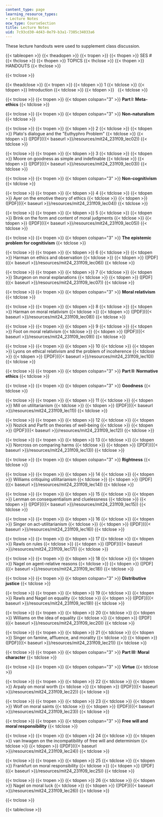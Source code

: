```yaml
---
content_type: page
learning_resource_types:
- Lecture Notes
ocw_type: CourseSection
title: Lecture Notes
uid: 7c93cd30-4d43-0e79-b3a1-7385c34033a6
---
```


These lecture handouts were used to supplement class discussion.

{{< tableopen >}}
{{< theadopen >}}
{{< tropen >}}
{{< thopen >}}
SES #
{{< thclose >}}
{{< thopen >}}
TOPICS
{{< thclose >}}
{{< thopen >}}
HANDOUTS
{{< thclose >}}

{{< trclose >}}

{{< theadclose >}}
{{< tropen >}}
{{< tdopen >}}
1
{{< tdclose >}}
{{< tdopen >}}
Introduction
{{< tdclose >}}
{{< tdopen >}}
 
{{< tdclose >}}

{{< trclose >}}
{{< tropen >}}
{{< tdopen colspan="3" >}}
**Part I: Meta-ethics**
{{< tdclose >}}

{{< trclose >}}
{{< tropen >}}
{{< tdopen colspan="3" >}}
**Non-naturalism**
{{< tdclose >}}

{{< trclose >}}
{{< tropen >}}
{{< tdopen >}}
2
{{< tdclose >}}
{{< tdopen >}}
Plato's dialogue and the "Euthyphro Problem"
{{< tdclose >}}
{{< tdopen >}}
([PDF]({{< baseurl >}}/resources/mit24_231f09_lec02))
{{< tdclose >}}

{{< trclose >}}
{{< tropen >}}
{{< tdopen >}}
3
{{< tdclose >}}
{{< tdopen >}}
Moore on goodness as simple and indefinable
{{< tdclose >}}
{{< tdopen >}}
([PDF]({{< baseurl >}}/resources/mit24_231f09_lec03))
{{< tdclose >}}

{{< trclose >}}
{{< tropen >}}
{{< tdopen colspan="3" >}}
**Non-cognitivism**
{{< tdclose >}}

{{< trclose >}}
{{< tropen >}}
{{< tdopen >}}
4
{{< tdclose >}}
{{< tdopen >}}
Ayer on the emotive theory of ethics
{{< tdclose >}}
{{< tdopen >}}
([PDF]({{< baseurl >}}/resources/mit24_231f09_lec04))
{{< tdclose >}}

{{< trclose >}}
{{< tropen >}}
{{< tdopen >}}
5
{{< tdclose >}}
{{< tdopen >}}
Brink on the form and content of moral judgments
{{< tdclose >}}
{{< tdopen >}}
([PDF]({{< baseurl >}}/resources/mit24_231f09_lec05))
{{< tdclose >}}

{{< trclose >}}
{{< tropen >}}
{{< tdopen colspan="3" >}}
**The epistemic problem for cognitivism**
{{< tdclose >}}

{{< trclose >}}
{{< tropen >}}
{{< tdopen >}}
6
{{< tdclose >}}
{{< tdopen >}}
Harman on ethics and observation
{{< tdclose >}}
{{< tdopen >}}
([PDF]({{< baseurl >}}/resources/mit24_231f09_lec06))
{{< tdclose >}}

{{< trclose >}}
{{< tropen >}}
{{< tdopen >}}
7
{{< tdclose >}}
{{< tdopen >}}
Sturgeon on moral explanations
{{< tdclose >}}
{{< tdopen >}}
([PDF]({{< baseurl >}}/resources/mit24_231f09_lec07))
{{< tdclose >}}

{{< trclose >}}
{{< tropen >}}
{{< tdopen colspan="3" >}}
**Moral relativism**
{{< tdclose >}}

{{< trclose >}}
{{< tropen >}}
{{< tdopen >}}
8
{{< tdclose >}}
{{< tdopen >}}
Harman on moral relativism
{{< tdclose >}}
{{< tdopen >}}
([PDF]({{< baseurl >}}/resources/mit24_231f09_lec08))
{{< tdclose >}}

{{< trclose >}}
{{< tropen >}}
{{< tdopen >}}
9
{{< tdclose >}}
{{< tdopen >}}
Foot on moral relativism
{{< tdclose >}}
{{< tdopen >}}
([PDF]({{< baseurl >}}/resources/mit24_231f09_lec09))
{{< tdclose >}}

{{< trclose >}}
{{< tropen >}}
{{< tdopen >}}
10
{{< tdclose >}}
{{< tdopen >}}
Lyons on ethical relativism and the problem of incoherence
{{< tdclose >}}
{{< tdopen >}}
([PDF]({{< baseurl >}}/resources/mit24_231f09_lec10))
{{< tdclose >}}

{{< trclose >}}
{{< tropen >}}
{{< tdopen colspan="3" >}}
**Part II: Normative ethics**
{{< tdclose >}}

{{< trclose >}}
{{< tropen >}}
{{< tdopen colspan="3" >}}
**Goodness**
{{< tdclose >}}

{{< trclose >}}
{{< tropen >}}
{{< tdopen >}}
11
{{< tdclose >}}
{{< tdopen >}}
Mill on utilitarianism
{{< tdclose >}}
{{< tdopen >}}
([PDF]({{< baseurl >}}/resources/mit24_231f09_lec11))
{{< tdclose >}}

{{< trclose >}}
{{< tropen >}}
{{< tdopen >}}
12
{{< tdclose >}}
{{< tdopen >}}
Nozick and Parfit on theories of well-being
{{< tdclose >}}
{{< tdopen >}}
([PDF]({{< baseurl >}}/resources/mit24_231f09_lec12))
{{< tdclose >}}

{{< trclose >}}
{{< tropen >}}
{{< tdopen >}}
13
{{< tdclose >}}
{{< tdopen >}}
Norcross on comparing harms
{{< tdclose >}}
{{< tdopen >}}
([PDF]({{< baseurl >}}/resources/mit24_231f09_lec13))
{{< tdclose >}}

{{< trclose >}}
{{< tropen >}}
{{< tdopen colspan="3" >}}
**Rightness**
{{< tdclose >}}

{{< trclose >}}
{{< tropen >}}
{{< tdopen >}}
14
{{< tdclose >}}
{{< tdopen >}}
Williams critiquing utilitarianism
{{< tdclose >}}
{{< tdopen >}}
([PDF]({{< baseurl >}}/resources/mit24_231f09_lec14))
{{< tdclose >}}

{{< trclose >}}
{{< tropen >}}
{{< tdopen >}}
15
{{< tdclose >}}
{{< tdopen >}}
Lenman on consequentialism and cluelessness
{{< tdclose >}}
{{< tdopen >}}
([PDF]({{< baseurl >}}/resources/mit24_231f09_lec15))
{{< tdclose >}}

{{< trclose >}}
{{< tropen >}}
{{< tdopen >}}
16
{{< tdclose >}}
{{< tdopen >}}
Singer on act-utilitarianism
{{< tdclose >}}
{{< tdopen >}}
([PDF]({{< baseurl >}}/resources/mit24_231f09_lec16))
{{< tdclose >}}

{{< trclose >}}
{{< tropen >}}
{{< tdopen >}}
17
{{< tdclose >}}
{{< tdopen >}}
Rawls on rules
{{< tdclose >}}
{{< tdopen >}}
([PDF]({{< baseurl >}}/resources/mit24_231f09_lec17))
{{< tdclose >}}

{{< trclose >}}
{{< tropen >}}
{{< tdopen >}}
18
{{< tdclose >}}
{{< tdopen >}}
Nagel on agent-relative reasons
{{< tdclose >}}
{{< tdopen >}}
([PDF]({{< baseurl >}}/resources/mit24_231f09_lec18))
{{< tdclose >}}

{{< trclose >}}
{{< tropen >}}
{{< tdopen colspan="3" >}}
**Distributive justice**
{{< tdclose >}}

{{< trclose >}}
{{< tropen >}}
{{< tdopen >}}
19
{{< tdclose >}}
{{< tdopen >}}
Rawls and Nagel on equality
{{< tdclose >}}
{{< tdopen >}}
([PDF]({{< baseurl >}}/resources/mit24_231f09_lec19))
{{< tdclose >}}

{{< trclose >}}
{{< tropen >}}
{{< tdopen >}}
20
{{< tdclose >}}
{{< tdopen >}}
Williams on the idea of equality
{{< tdclose >}}
{{< tdopen >}}
([PDF]({{< baseurl >}}/resources/mit24_231f09_lec20))
{{< tdclose >}}

{{< trclose >}}
{{< tropen >}}
{{< tdopen >}}
21
{{< tdclose >}}
{{< tdopen >}}
Singer on famine, affluence, and morality
{{< tdclose >}}
{{< tdopen >}}
([PDF]({{< baseurl >}}/resources/mit24_231f09_lec21))
{{< tdclose >}}

{{< trclose >}}
{{< tropen >}}
{{< tdopen colspan="3" >}}
**Part III: Moral character**
{{< tdclose >}}

{{< trclose >}}
{{< tropen >}}
{{< tdopen colspan="3" >}}
**Virtue**
{{< tdclose >}}

{{< trclose >}}
{{< tropen >}}
{{< tdopen >}}
22
{{< tdclose >}}
{{< tdopen >}}
Arpaly on moral worth
{{< tdclose >}}
{{< tdopen >}}
([PDF]({{< baseurl >}}/resources/mit24_231f09_lec22))
{{< tdclose >}}

{{< trclose >}}
{{< tropen >}}
{{< tdopen >}}
23
{{< tdclose >}}
{{< tdopen >}}
Wolf on moral saints
{{< tdclose >}}
{{< tdopen >}}
([PDF]({{< baseurl >}}/resources/mit24_231f09_lec23))
{{< tdclose >}}

{{< trclose >}}
{{< tropen >}}
{{< tdopen colspan="3" >}}
**Free will and moral responsibility**
{{< tdclose >}}

{{< trclose >}}
{{< tropen >}}
{{< tdopen >}}
24
{{< tdclose >}}
{{< tdopen >}}
van Inwagen on the incompatibility of free will and determinism
{{< tdclose >}}
{{< tdopen >}}
([PDF]({{< baseurl >}}/resources/mit24_231f09_lec24))
{{< tdclose >}}

{{< trclose >}}
{{< tropen >}}
{{< tdopen >}}
25
{{< tdclose >}}
{{< tdopen >}}
Frankfurt on moral responsibility
{{< tdclose >}}
{{< tdopen >}}
([PDF]({{< baseurl >}}/resources/mit24_231f09_lec25))
{{< tdclose >}}

{{< trclose >}}
{{< tropen >}}
{{< tdopen >}}
26
{{< tdclose >}}
{{< tdopen >}}
Nagel on moral luck
{{< tdclose >}}
{{< tdopen >}}
([PDF]({{< baseurl >}}/resources/mit24_231f09_lec26))
{{< tdclose >}}

{{< trclose >}}

{{< tableclose >}}